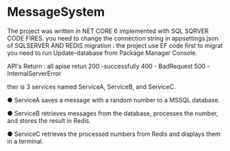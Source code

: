 # MessageSystem


The project was written in NET CORE 6 implemented with SQL SQRVER CODE FIRES.
you need to change the connection string in appsettings.json of SQLSERVER AND REDIS
migration : the project use EF code first to migrat you need to run Update-database from Package Manager Console.

API's Return : all apise retun 200 -successfully 400 - BadRequest 500 -InternalServerError

ther is 3 services named ServiceA, ServiceB, and ServiceC.

● ServiceA saves a message with a random number to a MSSQL database.

● ServiceB retrieves messages from the database, processes the number, and stores the result in Redis.

● ServiceC retrieves the processed numbers from Redis and displays them in a terminal.
